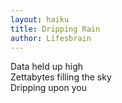 ```yaml
---
layout: haiku
title: Dripping Rain
author: Lifesbrain
---
```


Data held up high<br>
Zettabytes filling the sky<br>
Dripping upon you<br>